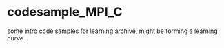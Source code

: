 codesample_MPI_C
================

some intro code samples for learning archive, might be forming a learning curve.
